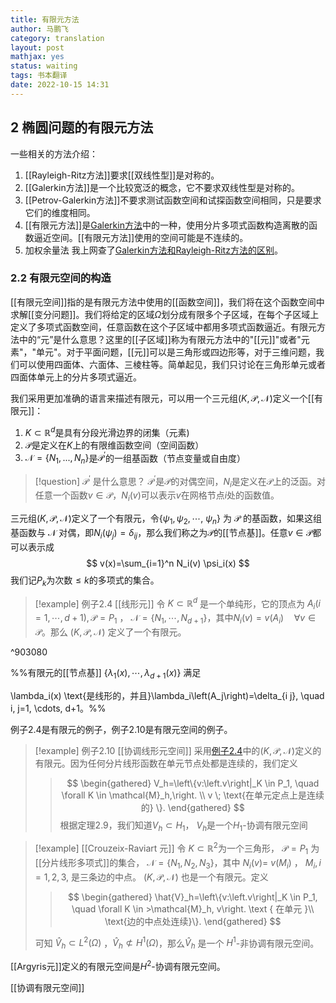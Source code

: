 ```yaml
---
title: 有限元方法
author: 马鹏飞
category: translation
layout: post
mathjax: yes
status: waiting
tags: 书本翻译
date: 2022-10-15 14:31
---
```


## 2 椭圆问题的有限元方法 



一些相关的方法介绍：
1. [[Rayleigh-Ritz方法]]要求[[双线性型]]是对称的。
2. [[Galerkin方法]]是一个比较宽泛的概念，它不要求双线性型是对称的。
3. [[Petrov-Galerkin方法]]不要求测试函数空间和试探函数空间相同，只是要求它们的维度相同。
4. [[有限元方法]]是[Galerkin方法](Galerkin方法)中的一种，使用分片多项式函数构造离散的函数逼近空间。[[有限元方法]]使用的空间可能是不连续的。
5. 加权余量法
我上网查了[Galerkin方法和Rayleigh-Ritz方法的区别](https://blog.csdn.net/y15520833229/article/details/120905407)。


### 2.2 有限元空间的构造
[[有限元空间]]指的是有限元方法中使用的[[函数空间]]，我们将在这个函数空间中求解[[变分问题]]。我们将给定的区域$\Omega$划分成有限多个子区域，在每个子区域上定义了多项式函数空间，任意函数在这个子区域中都用多项式函数逼近。有限元方法中的“元”是什么意思？这里的[[子区域]]称为有限元方法中的"[[元]]"或者"元素"，"单元"。对于平面问题，[[元]]可以是三角形或四边形等，对于三维问题，我们可以使用四面体、六面体、三棱柱等。简单起见，我们只讨论在三角形单元或者四面体单元上的分片多项式逼近。

我们采用更加准确的语言来描述有限元，可以用一个三元组$(K,\mathcal{P},\mathcal{N})$定义一个[[有限元]]：
1. $K\subset \mathbb{R}^{d}$是具有分段光滑边界的闭集（元素)
2. $\mathcal{P}$是定义在$K$上的有限维函数空间（空间函数）
3. $\mathcal{N}=\{N_1, ..., N_n\}$是$\mathcal{P}^′$的一组基函数（节点变量或自由度）

>[!question]  $\mathcal{P}^{'}$ 是什么意思？
> $\mathcal{P}^{'}$是$\mathcal{P}$的对偶空间，$N_i$是定义在$\mathcal{P}$上的泛函。对任意一个函数$v\in \mathcal{P}$，$N_i(v)$可以表示$v$在网格节点$i$处的函数值。

三元组$(K,\mathcal{P},\mathcal{N})$定义了一个有限元，令$\left\{\psi_1, \psi_2, \cdots\right.$, $\left.\psi_n\right\}$ 为 $\mathcal{P}$ 的基函数，如果这组基函数与 $\mathcal{N}$ 对偶，即$N_i\left(\psi_j\right)=\delta_{i j}$，那么我们称之为$\mathcal{P}$的[[节点基]]。任意$v\in\mathcal{P}$都可以表示成
$$
v(x)=\sum_{i=1}^n N_i(v) \psi_i(x)
$$
我们记$P_k$为次数$\le k$的多项式的集合。

>[!example] 例子2.4 [[线形元]]
> 令 $K\subset\mathbb{R}^d$ 是一个单纯形，它的顶点为 $A_i(i=1, \cdots, d+1), \mathcal{P}=P_1$ ， $\mathcal{N}=\left\{N_1, \cdots, N_{d+1}\right\}$，其中$N_i(v)=v\left(A_i\right) \quad \forall v \in \mathcal{P}$。那么 $(K, \mathcal{P}, \mathcal{N})$ 定义了一个有限元。

^903080


%%有限元的[[节点基]] $\left\{\lambda_1(x), \cdots, \lambda_{d+1}(x)\right\}$ 满足

\lambda_i(x) \text{是线形的，并且}\lambda_i\left(A_j\right)=\delta_{i j}, \quad i, j=1, \cdots, d+1。%%



例子2.4是有限元的例子，例子2.10是有限元空间的例子。

>[!example] 例子2.10 [[协调线形元空间]]
>采用[例子2.4](有限元方法.md#^903080)中的$(K,\mathcal{P},\mathcal{N})$定义的有限元。因为任何分片线形函数在单元节点处都是连续的，我们定义
>>$$
\begin{gathered}
V_h=\left\{v:\left.v\right|_K \in P_1, \quad \forall K \in \mathcal{M}_h,\right. \\ v \;
\text{在单元定点上是连续的} \}.
\end{gathered}
>>$$
>根据定理2.9，我们知道$V_h\subset H_1$，
>$V_h$是一个$H_1$-协调有限元空间


> [!example] [[Crouzeix-Raviart 元]]
> 令 $K\subset\mathbb{R}^2$为一个三角形， $\mathcal{P}=P_1$ 为[[分片线形多项式]]的集合， $\mathcal{N}=\left\{N_1, N_2, N_3\right\}$，其中 $N_i(v)=$ $v\left(M_i\right)$ ， $M_i, i=1,2,3$, 是三条边的中点。 $(K, \mathcal{P}, \mathcal{N})$ 也是一个有限元。定义
>>$$
>>\begin{gathered}
>>\hat{V}_h=\left\{v:\left.v\right|_K \in P_1, \quad \forall K \in >\mathcal{M}_h, v\right. \text { 在单元 }\\
>>\text{边的中点处连续}\}.
>>\end{gathered}
>>$$
>
>可知 $\hat{V}_h \subset L^2(\Omega)$ ，$\hat{V}_h \not \subset H^1(\Omega)$，那么$\hat{V}_h$ 是一个 $H^1$-非协调有限元空间。


[[Argyris元]]定义的有限元空间是$H^2$-协调有限元空间。

[[协调有限元空间]]


